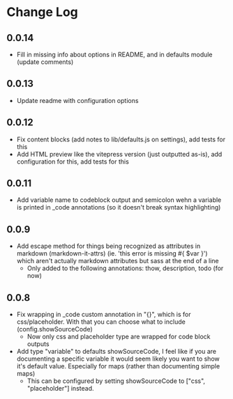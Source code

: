 # Change Log

## 0.0.14

- Fill in missing info about options in README, and in defaults module (update comments)

## 0.0.13

- Update readme with configuration options

## 0.0.12

- Fix content blocks (add notes to lib/defaults.js on settings), add tests for this
- Add HTML preview like the vitepress version (just outputted as-is), add configuration for this, add tests for this

## 0.0.11

- Add variable name to codeblock output and semicolon wehn a variable is printed in _code annotations (so it doesn't break syntax highlighting)

## 0.0.9

- Add escape method for things being recognized as attributes in markdown (markdown-it-attrs) (ie. 'this error is missing #{ $var }') which aren't actually markdown attributes but sass at the end of a line
  - Only added to the following annotations: thow, description, todo (for now)

## 0.0.8 

- Fix wrapping in _code custom annotation in "{}", which is for css/placeholder. With that you can choose what to include (config.showSourceCode)
  - Now only css and placeholder type are wrapped for code block outputs
- Add type "variable" to defaults showSourceCode, I feel like if you are documenting a specific variable it would seem likely you want to show it's default value. Especially for maps (rather than documenting simple maps)
  - This can be configured by setting showSourceCode to ["css", "placeholder"] instead.